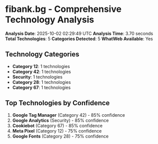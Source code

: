 # fibank.bg - Comprehensive Technology Analysis

**Analysis Date**: 2025-10-02 02:29:49 UTC
**Analysis Time**: 3.70 seconds
**Total Technologies**: 5
**Categories Detected**: 5
**WhatWeb Available**: Yes

## Technology Categories

- **Category 12**: 1 technologies
- **Category 42**: 1 technologies
- **Security**: 1 technologies
- **Category 28**: 1 technologies
- **Category 67**: 1 technologies

## Top Technologies by Confidence

 1. **Google Tag Manager** (Category 42) - 85% confidence
 2. **Google Analytics** (Security) - 85% confidence
 3. **Cookiebot** (Category 67) - 85% confidence
 4. **Meta Pixel** (Category 12) - 75% confidence
 5. **Google Fonts** (Category 28) - 75% confidence
